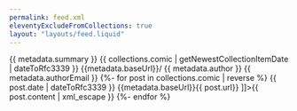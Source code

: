 ```yaml
---
permalink: feed.xml
eleventyExcludeFromCollections: true
layout: "layouts/feed.liquid"
---
```

<?xml version="1.0" encoding="utf-8"?>
<feed xmlns="http://www.w3.org/2005/Atom">
  <title>{{ metadata.title }}</title>
  <subtitle>{{ metadata.summary }}</subtitle>
  <link href="{{metadata.baseUrl}}/{{ permalink }}" rel="self"/>
  <link href="{{metadata.baseUrl}}"/>
  <updated>{{ collections.comic | getNewestCollectionItemDate | dateToRfc3339 }}</updated>
  <id>{{metadata.baseUrl}}/</id>
  <author>
    <name>{{ metadata.author }}</name>
    <email>{{ metadata.authorEmail }}</email>
  </author>
  {%- for post in collections.comic | reverse %}
  <entry>
    <title>{{ post.data.title }}</title>
    <link href="{{metadata.baseUrl}}{{ post.url}}"/>
    <updated>{{ post.date | dateToRfc3339 }}</updated>
    <id>{{metadata.baseUrl}}{{ post.url}}</id>
    <content type="html"><![CDATA[ <img src="{{ post.data.images[0] }}" width="100" alt="Thumbnail for {{ post.data.title }}"/> ]]>{{ post.content | xml_escape }}</content>
  </entry>
  {%- endfor %}
</feed>
